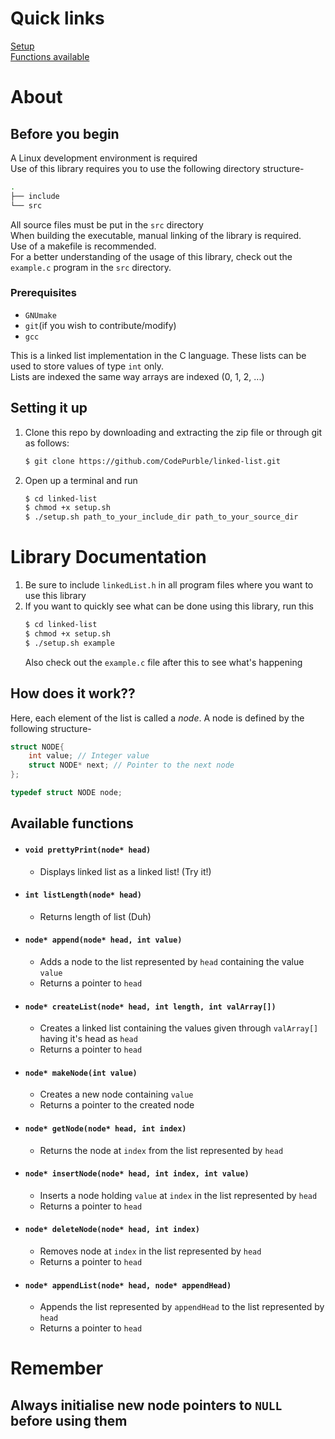 # Quick links
[Setup](https://github.com/CodePurble/linked-list#setting-it-up)  
[Functions available](https://github.com/CodePurble/linked-list#available-functions)

# About
## Before you begin
A Linux development environment is required  
Use of this library requires you to use the following directory structure-
```bash
.
├── include
└── src
```
All source files must be put in the `src` directory  
When building the executable, manual linking of the library is required.  
Use of a makefile is recommended.  
For a better understanding of the usage of this library, check out the `example.c` program in the `src` directory.

### Prerequisites
* `GNUmake`
* `git`(if you wish to contribute/modify)
* `gcc`

This is a linked list implementation in the C language. These lists can be used to store values of type `int` only.  
Lists are indexed the same way arrays are indexed (0, 1, 2, ...)

## Setting it up
1. Clone this repo by downloading and extracting the zip file or through git as follows:
    ```bash
    $ git clone https://github.com/CodePurble/linked-list.git
    ```
2. Open up a terminal and run
    ```bash
    $ cd linked-list
    $ chmod +x setup.sh
    $ ./setup.sh path_to_your_include_dir path_to_your_source_dir
    ```
# Library Documentation
1. Be sure to include `linkedList.h` in all program files where you want to use this library
2. If you want to quickly see what can be done using this library, run this
    ```bash
    $ cd linked-list
    $ chmod +x setup.sh
    $ ./setup.sh example
    ```
    Also check out the `example.c` file after this to see what's happening

## How does it work??
Here, each element of the list is called a _node_. A node is defined by the following structure-

```C
struct NODE{
    int value; // Integer value
    struct NODE* next; // Pointer to the next node
};

typedef struct NODE node;
```

## Available functions
* #### `void prettyPrint(node* head)`
    * Displays linked list as a linked list! (Try it!)
* #### `int listLength(node* head)`
    * Returns length of list (Duh)
* #### `node* append(node* head, int value)`
    * Adds a node to the list represented by `head` containing the value `value`
    * Returns a pointer to `head`
* #### `node* createList(node* head, int length, int valArray[])`
    * Creates a linked list containing the values given through `valArray[]` having it's head as `head`
    * Returns a pointer to `head`
* #### `node* makeNode(int value)`
    * Creates a new node containing `value`
    * Returns a pointer to the created node
* #### `node* getNode(node* head, int index)`
    * Returns the node at `index` from the list represented by `head`
* #### `node* insertNode(node* head, int index, int value)`
    * Inserts a node holding `value` at `index` in the list represented by `head`
    * Returns a pointer to `head`
* #### `node* deleteNode(node* head, int index)`
    * Removes node at `index` in the list represented by `head`
    * Returns a pointer to `head`
* #### `node* appendList(node* head, node* appendHead)`
    * Appends the list represented by `appendHead` to the list represented by `head`
    * Returns a pointer to `head`

# Remember
## Always initialise new node pointers to `NULL` before using them
